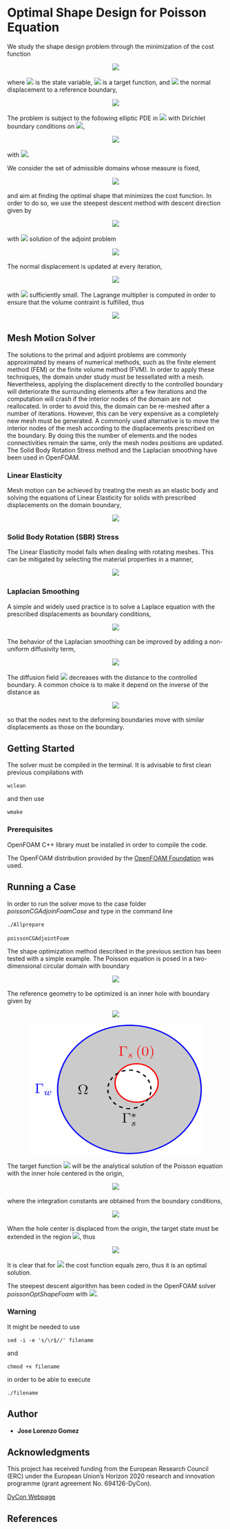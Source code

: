 # Optimal Shape Design for Poisson Equation

We study the shape design problem through the minimization of the cost function

<p align="center">
  <img src="https://latex.codecogs.com/gif.latex?%5Cmathcal%7BJ%7D%20%5Cleft%28%20%5Ctheta%2C%20y%20%5Cright%29%20%3D%20%5Cfrac%7B1%7D%7B2%7D%20%5Cint_%7B%5COmega%20%5Cleft%28%20%5Ctheta%20%5Cright%20%29%7D%20%5Cleft%28%20y%20-%20y_d%20%5Cright%29%20%5E2%20%5C%2C%20%5Cmathrm%7Bd%7D%20%5COmega%2C">
</p>

where <img src="https://latex.codecogs.com/gif.latex?y%20%5Cin%20L%5E2%20%5Cleft%28%20%5COmega%20%5Cright%29"> is the state variable, <img src="https://latex.codecogs.com/gif.latex?y_d%20%5Cin%20L%5E2%20%5Cleft%28%20%5COmega%20%5Cright%29"> is a target function, and <img src="https://latex.codecogs.com/gif.latex?%5Ctheta%20%5Cleft%28%20%5Cmathbf%7Bx%7D%20%5Cright%29"> the normal displacement to a reference boundary,

<p align="center">
    <img src="https://latex.codecogs.com/gif.latex?%5CGamma%20%5Cleft%28%20%5Ctheta%20%5Cright%29%20%3D%20%5Cleft%5C%7B%20%5Cmathbf%7Bx%7D%20&plus;%20%5Ctheta%20%5Cleft%28%20%5Cmathbf%7Bx%7D%20%5Cright%29%20%5Cmathbf%7Bn%7D%20%5Cleft%28%20%5Cmathbf%7Bx%7D%20%5Cright%29%20%3A%20%5Cmathbf%7Bx%7D%20%5Cin%20%5CGamma_%7B0%7D%20%5Cright%5C%7D.">
</p>

The problem is subject to the following elliptic PDE in <img src="https://latex.codecogs.com/gif.latex?%5COmega%20%5Cleft%28%20%5Ctheta%20%5Cright%20%29%20%5Csubset%20%5Cmathbb%7BR%7D%5Ed"> with Dirichlet boundary conditions on <img src="https://latex.codecogs.com/gif.latex?%5CGamma%20%5Cleft%28%20%5Ctheta%20%5Cright%20%29%20%3D%20%5CGamma_w%20%5Ccup%20%5CGamma_s%20%5Cleft%28%20%5Ctheta%20%5Cright%20%29">,

<p align="center">
    <img src="https://latex.codecogs.com/gif.latex?%5Cbegin%7Bcases%7D%20-%5CDelta%20y%20%3D%20f%20%26%20%5Ctext%7Bin%20%7D%20%5COmega%20%5Cleft%28%20%5Ctheta%20%5Cright%20%29%2C%5C%5C%20y%20%3D%20y_%7Bw%7D%20%26%20%5Ctext%7Bin%20%7D%20%5CGamma_w%2C%5C%5C%20y%20%3D%20y_%7Bs%7D%20%26%20%5Ctext%7Bin%20%7D%20%5CGamma_s%20%5Cleft%28%20%5Ctheta%20%5Cright%20%29%2C%20%5Cend%7Bcases%7D">
</p>

with <img src="https://latex.codecogs.com/gif.latex?f%20%5Cin%20L%5E2%20%5Cleft%28%20%5COmega%20%5Cright%29">.

We consider the set of admissible domains whose measure is fixed,

<p align="center">
    <img src="https://latex.codecogs.com/gif.latex?%5Cmathcal%7BU%7D_%7Bad%7D%20%3D%20%5Cleft%5C%7B%20%5COmega%20%5Cleft%28%20%5Ctheta%20%5Cright%20%29%20%3A%20%5Clvert%20%5COmega%20%5Cleft%28%20%5Ctheta%20%5Cright%20%29%20%5Crvert%20%3D%20%5COmega_0%20%5Cright%5C%7D%2C">
</p>

and aim at finding the optimal shape that minimizes the cost function. In order to do so, we use the steepest descent method with descent direction given by

<p align="center">
    <img src="https://latex.codecogs.com/gif.latex?%5Cdelta%20%5Ctheta%20%5E%7B%5Cleft%28%20n%20%5Cright%29%7D%20%3D%20-%20%5Cleft%5B%20%5Cfrac%7B1%7D%7B2%7D%20%5Cleft%28%20y%5E%7B%5Cleft%28%20n%20%5Cright%29%7D%20-%20y_d%20%5Cright%29%20%5E2%20&plus;%20%5Cfrac%7B%5Cpartial%20v%7D%7B%5Cpartial%20n%7D%5E%7B%5Cleft%28%20n%20%5Cright%29%7D%20%5Cfrac%7B%5Cpartial%20y%7D%7B%5Cpartial%20n%7D%5E%7B%5Cleft%28%20n%20%5Cright%29%7D%20&plus;%20q%5E%7B%5Cleft%28%20n%20%5Cright%29%7D%20%5Cright%5D%2C">
</p>

with <img src="https://latex.codecogs.com/gif.latex?v"> solution of the adjoint problem

<p align="center">
    <img src="https://latex.codecogs.com/gif.latex?%5Cbegin%7Bcases%7D%20-%20%5CDelta%20v%20%3D%20y%20-%20y_d%20%26%20%5Ctext%7Bin%20%7D%20%5COmega%20%5Cleft%28%20%5Ctheta%20%5Cright%20%29%2C%20%5C%5C%20v%20%3D%200%20%26%20%5Ctext%7Bon%20%7D%20%5CGamma%20%5Cleft%28%20%5Ctheta%20%5Cright%20%29%20%3D%20%5CGamma_w%20%5Ccup%20%5CGamma_s%20%5Cleft%28%20%5Ctheta%20%5Cright%20%29.%20%5Cend%7Bcases%7D">
</p>

The normal displacement is updated at every iteration,

<p align="center">
    <img src="https://latex.codecogs.com/gif.latex?%5Ctheta%5E%7B%5Cleft%28%20n%20&plus;%201%20%5Cright%29%7D%20%3D%20%5Ctheta%5E%7B%5Cleft%28%20n%20%5Cright%29%7D%20&plus;%20%5Cepsilon%20%5Cdelta%7B%5Ctheta%5E%7B%5Cleft%28%20n%20%5Cright%29%7D%7D%2C">
</p>

with <img src="https://latex.codecogs.com/gif.latex?\epsilon"> sufficiently small. The Lagrange multiplier is computed in order to ensure that the volume contraint is fulfilled, thus

<p align="center">
    <img src="https://latex.codecogs.com/gif.latex?q%5E%7B%5Cleft%28%20n%20%5Cright%29%7D%20%3D%20-%20%5Cfrac%7B1%7D%7B%5Cleft%7C%5CGamma_s%20%5Cleft%28%20%5Ctheta%20%5Cright%20%29%5Cright%7C%7D%20%5Cint_%7B%5CGamma_s%20%5Cleft%28%20%5Ctheta%20%5Cright%20%29%7D%20%5Cleft%5B%20%5Cfrac%7B1%7D%7B2%7D%20%5Cleft%28%20y%5E%7B%5Cleft%28%20n%20%5Cright%29%7D%20-%20y_d%20%5Cright%29%20%5E2%20&plus;%20%5Cfrac%7B%5Cpartial%20v%7D%7B%5Cpartial%20n%7D%5E%7B%5Cleft%28%20n%20%5Cright%29%7D%20%5Cfrac%7B%5Cpartial%20y%7D%7B%5Cpartial%20n%7D%5E%7B%5Cleft%28%20n%20%5Cright%29%7D%20%5Cright%5D%20%5Cmathrm%7Bd%7D%20%5CGamma.">
</p>

## Mesh Motion Solver

The solutions to the primal and adjoint problems are commonly approximated by means of numerical methods, such as the finite element method (FEM) or the finite volume method (FVM). In order to apply these techniques, the domain under study must be tessellated with a mesh. Nevertheless, applying the displacement directly to the controlled boundary will deteriorate the surrounding elements after a few iterations and the computation will crash if the interior nodes of the domain are not reallocated. In order to avoid this, the domain can be re-meshed after a number of iterations. However, this can be very expensive as a completely new mesh must be generated. A commonly used alternative is to move the interior nodes of the mesh according to the displacements prescribed on the boundary.  By doing this the number of elements and the nodes connectivities remain the same, only the mesh nodes positions are updated. The Solid Body Rotation Stress method and the Laplacian smoothing have been used in OpenFOAM.

### Linear Elasticity

Mesh motion can be achieved by treating the mesh as an elastic body and solving the equations of Linear Elasticity for solids with prescribed displacements on the domain boundary,

<p align="center">
    <img src="https://latex.codecogs.com/gif.latex?%5Cbegin%7Bcases%7D%20%5Cpartial_j%20%5Cleft%28%20G%20%5Cpartial_j%20u_i%20%5Cright%29%20&plus;%20%5Cpartial_j%20%5Cleft%28%20G%20%5Cpartial_i%20u_j%20%5Cright%29%20&plus;%20%5Cpartial_i%20%5Cleft%28%20%5Clambda%20%5Cpartial_j%20u_j%20%5Cright%29%20%3D%200%20%26%20%5Ctext%7Bin%20%7D%20%5COmega%20%5Cleft%28%20%5Ctheta%20%5Cright%20%29%2C%20%5C%5C%20u_i%20%3D%200%20%26%20%5Ctext%7Bon%20%7D%20%5CGamma_w%2C%20%5C%5C%20u_i%20%3D%20%5Cdelta%20%5Ctheta%20n_i%20%26%20%5Ctext%7Bon%20%7D%20%5CGamma_s%20%5Cleft%28%20%5Ctheta%20%5Cright%20%29.%20%5Cend%7Bcases%7D">
</p>

### Solid Body Rotation (SBR) Stress

The Linear Elasticity model fails when dealing with rotating meshes. This can be mitigated by selecting the material properties in a manner,

<p align="center">
    <img src="https://latex.codecogs.com/gif.latex?%5Cbegin%7Bcases%7D%202%20%5Cpartial_j%20%5Cleft%28%20%5Cgamma%20%5Cleft%28%20%5Cmathbf%7Bx%7D%20%5Cright%29%20%5Cpartial_j%20u_i%20%5Cright%29%20&plus;%20%5Cpartial_j%20%5Cleft%5B%20%5Cgamma%20%5Cleft%28%20%5Cmathbf%7Bx%7D%20%5Cright%29%20%5Cleft%28%20%5Cpartial_i%20u_j%20-%20%5Cpartial_j%20u_i%20-%20%5Cdelta_%7Bij%7D%20%5Cpartial_k%20u_k%20%5Cright%29%20%5Cright%5D%20%3D%200%2C%20%26%20%5Ctext%7Bin%20%7D%20%5COmega%20%5Cleft%28%20%5Ctheta%20%5Cright%20%29%2C%20%5C%5C%20u_i%20%3D%200%20%26%20%5Ctext%7Bon%20%7D%20%5CGamma_w%2C%20%5C%5C%20u_i%20%3D%20%5Cdelta%20%5Ctheta%20n_i%20%26%20%5Ctext%7Bon%20%7D%20%5CGamma_s%20%5Cleft%28%20%5Ctheta%20%5Cright%20%29.%20%5Cend%7Bcases%7D">
</p>

### Laplacian Smoothing

A simple and widely used practice is to solve a Laplace equation with the prescribed displacements as boundary conditions,

<p align="center">
    <img src="https://latex.codecogs.com/gif.latex?%5Cbegin%7Bcases%7D%20%5CDelta%20u_i%20%3D%200%20%26%20%5Ctext%7Bin%20%7D%20%5COmega%20%5Cleft%28%20%5Ctheta%20%5Cright%20%29%2C%20%5C%5C%20u_i%20%3D%200%20%26%20%5Ctext%7Bon%20%7D%20%5CGamma_w%2C%20%5C%5C%20u_i%20%3D%20%5Cdelta%20%5Ctheta%20n_i%20%26%20%5Ctext%7Bon%20%7D%20%5CGamma_s%20%5Cleft%28%20%5Ctheta%20%5Cright%20%29.%20%5Cend%7Bcases%7D">
</p>

The behavior of the Laplacian smoothing can be improved by adding a non-uniform diffusivity term,

<p align="center">
    <img src="https://latex.codecogs.com/gif.latex?%5Cpartial_k%20%5Cleft%28%20%5Cgamma%20%5Cleft%28%20%5Cmathbf%7Bx%7D%20%5Cright%29%20%5Cpartial_k%20u_i%20%5Cright%29%20%3D%200%20%5Cquad%20%5Ctext%7Bin%20%7D%20%5COmega%20%5Cleft%28%20%5Ctheta%20%5Cright%20%29.">
</p>

The diffusion field <img src="https://latex.codecogs.com/gif.latex?%5Cgamma%20%5Cleft%28%20%5Cmathbf%7Bx%7D%20%5Cright%29%3A%20%5Cmathbb%7BR%7D%5Ed%20%5Crightarrow%20%5Cmathbb%7BR%7D"> decreases with the distance to the controlled boundary. A common choice is to make it depend on the inverse of the distance as

<p align="center">
    <img src="https://latex.codecogs.com/gif.latex?%5Cgamma%20%5Cleft%28%20%5Cmathbf%7Bx%7D%20%5Cright%29%20%3D%20%5Cfrac%7B1%7D%7Bd%5Em%7D%2C">
</p>

so that the nodes next to the deforming boundaries move with similar displacements as those on the boundary.

## Getting Started

The solver must be compiled in the terminal. It is advisable to first clean previous compilations with

```
wclean
```

and then use

```
wmake
```

### Prerequisites

OpenFOAM C++ library must be installed in order to compile the code.

The OpenFOAM distribution provided by the [OpenFOAM Foundation](https://openfoam.org/) was used.

## Running a Case

In order to run the solver move to the case folder _poissonCGAdjoinFoamCase_ and type in the command line

```
./Allprepare

poissonCGAdjointFoam
```

The shape optimization method described in the previous section has been tested with a simple example. The Poisson equation is posed in a two-dimensional circular domain with boundary

<p align="center">
    <img src="https://latex.codecogs.com/gif.latex?%5CGamma_w%20%3D%20%5Cleft%5C%7B%20%5Cleft%28%20x%2C%20y%20%5Cright%29%20%5Cin%20%5Cmathbb%7BR%7D%5E2%3A%20%5Csqrt%7Bx%5E2%20&plus;%20y%5E2%7D%20%3D%20R_w%20%5Cright%5C%7D.">
</p>

The reference geometry to be optimized is an inner hole with boundary given by

<p align="center">
    <img src="https://latex.codecogs.com/gif.latex?%5CGamma_s%20%5Cleft%28%200%5Cright%29%20%3D%20%5Cleft%5C%7B%20%5Cleft%28%20x%2C%20y%20%5Cright%29%20%5Cin%20%5Cmathbb%7BR%7D%5E2%20%3A%20%5Csqrt%7B%5Cleft%28%20x%20-%20c_x%20%5Cright%29%5E2%20&plus;%20%5Cleft%28%20y%20-%20c_y%20%5Cright%29%5E2%7D%20%3D%20R_s%20%5Cright%5C%7D.">
</p>

<p align="center">
  <img src="poissonOptShapeFoamCase/figs/fig1.png" width="400" height="300">
</p>

The target function <img src="https://latex.codecogs.com/gif.latex?u_d"> will be the analytical solution of the Poisson equation with the inner hole centered in the origin,

<p align="center">
    <img src="https://latex.codecogs.com/gif.latex?u_%7Banalytic%7D%5Cleft%28%20r%20%5Cright%29%20%3D%20-%5Cfrac%7Bf%7D%7B4%7Dr%5E2%20&plus;%20c_1%20%5Clog%20r%20&plus;%20c_2%2C">
</p>

where the integration constants are obtained from the boundary conditions,

<p align="center">
    <img src="https://latex.codecogs.com/gif.latex?%5Cbegin%7Balign*%7D%20c_1%20%3D%20%26%20%5Cfrac%7Bu_w%20-%20u_s%20&plus;%20%5Cdisplaystyle%20%5Cfrac%7Bf%7D%7B4%7D%20%5Cleft%28%20R_w%5E2%20-%20R_s%5E2%20%5Cright%29%7D%7B%5Clog%5Cleft%28%20%5Cdisplaystyle%20%5Cfrac%7BR_w%7D%7BR_s%7D%20%5Cright%29%7D%2C%20%5C%5C%20c_2%20%3D%20%26%20%5Cfrac%7Bu_w%20&plus;%20u_s%7D%7B2%7D%20&plus;%20%5Cfrac%7Bf%7D%7B8%7D%5Cleft%28%20R_w%5E2%20&plus;%20R_s%5E2%20%5Cright%29%20-%20%5Cfrac%7Bc_1%7D%7B2%7D%20%5Clog%5Cleft%28%20R_w%20R_s%20%5Cright%29.%20%5Cend%7Balign*%7D">
</p>

When the hole center is displaced from the origin, the target state must be extended in the region <img src="https://latex.codecogs.com/gif.latex?r%20%5Cleq%20R_1">, thus

<p align="center">
    <img src="https://latex.codecogs.com/gif.latex?u_d%5Cleft%28%20r%20%5Cright%29%3D%20%5Cbegin%7Bcases%7D%20u_s%2C%20%5Cquad%20%26%20r%20%5Cleq%20R_s%2C%20%5C%5C%20u_%7Banalytic%7D%2C%20%5Cquad%20%26%20R_s%20%3C%20r%20%5Cleq%20R_w.%20%5Cend%7Bcases%7D">
</p>

It is clear that for <img src="https://latex.codecogs.com/gif.latex?%5CGamma%5E%7B*%7D_s%20%3D%20%5Cleft%5C%7B%20%5Cleft%28%20x%2C%20y%20%5Cright%29%20%5Cin%20%5Cmathbb%7BR%7D%5E2%20%3A%20%5Csqrt%7Bx%5E2%20&plus;%20y%5E2%7D%20%3D%20R_s%20%5Cright%5C%7D"> the cost function equals zero, thus it is an optimal solution.

The steepest descent algorithm has been coded in the OpenFOAM solver _poissonOptShapeFoam_ with <img src="https://latex.codecogs.com/gif.latex?%5Cepsilon%20%3D%2010%5E%7B-3%7D">.

### Warning

It might be needed to use 

```
sed -i -e 's/\r$//' filename
```

and

```
chmod +x filename
```

in order to be able to execute 

```
./filename
```

## Author

* **Jose Lorenzo Gomez**

## Acknowledgments

This project has received funding from the European Research Council (ERC) under the European  Union’s Horizon 2020 research and innovation programme (grant agreement No. 694126-DyCon).
 
[DyCon Webpage](http://cmc.deusto.eus/dycon/)

## References
